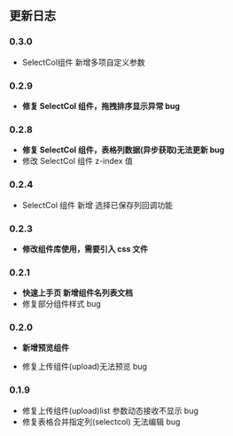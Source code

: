<!--
 * @Description: 更新日志文档
 * @Author: panrui
 * @Date: 2021-06-09 16:13:12
 * @LastEditTime: 2021-06-29 09:55:29
 * @LastEditors: panrui
 * 不忘初心,不负梦想
-->

## 更新日志

### 0.3.0

- SelectCol组件 新增多项自定义参数

### 0.2.9

- **修复 SelectCol 组件，拖拽排序显示异常 bug**

### 0.2.8

- **修复 SelectCol 组件，表格列数据(异步获取)无法更新 bug**
- 修改 SelectCol 组件 z-index 值

### 0.2.4

- SelectCol 组件 新增 选择已保存列回调功能

### 0.2.3

- **修改组件库使用，需要引入 css 文件**

### 0.2.1

- **快速上手页 新增组件名列表文档**
- 修复部分组件样式 bug

### 0.2.0

- **新增预览组件**

- 修复上传组件(upload)无法预览 bug

### 0.1.9

- 修复上传组件(upload)list 参数动态接收不显示 bug
- 修复表格合并指定列(selectcol) 无法编辑 bug
